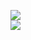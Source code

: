 [![](https://img.shields.io/badge/Made%20With-Github%20Spray-lightgrey.svg?style=for-the-badge&logo=github)](https://github.com/Annihil/github-spray#3019)  
[![](https://i.imgur.com/2DrTn0Z.gif)](https://github.com/Annihil/github-spray)
